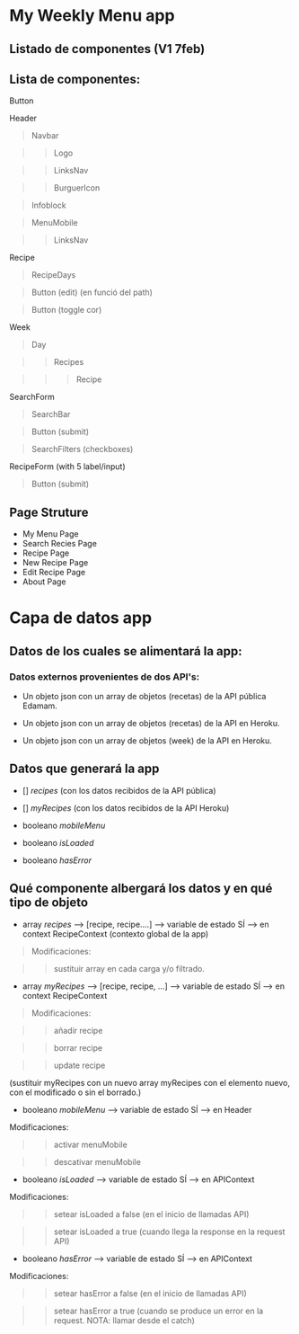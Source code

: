 # My Weekly Menu app

## Listado de componentes (V1 7feb)

## Lista de componentes:

Button

Header

> Navbar

> > Logo

> > LinksNav

> > BurguerIcon

> Infoblock

> MenuMobile

> > LinksNav

Recipe

> RecipeDays

> Button (edit) (en funció del path)

> Button (toggle cor)

Week

> Day

> > Recipes

> > > Recipe

SearchForm

> SearchBar

> Button (submit)

> SearchFilters (checkboxes)

RecipeForm (with 5 label/input)

> Button (submit)

## Page Struture

- My Menu Page
- Search Recies Page
- Recipe Page
- New Recipe Page
- Edit Recipe Page
- About Page

# Capa de datos app

## Datos de los cuales se alimentará la app:

### Datos externos provenientes de dos API's:

- Un objeto json con un array de objetos (recetas) de la API pública Edamam.

- Un objeto json con un array de objetos (recetas) de la API en Heroku.

- Un objeto json con un array de objetos (week) de la API en Heroku.

## Datos que generará la app

- [] _recipes_ (con los datos recibidos de la API pública)

- [] _myRecipes_ (con los datos recibidos de la API Heroku)

- booleano _mobileMenu_
- booleano _isLoaded_
- booleano _hasError_

## Qué componente albergará los datos y en qué tipo de objeto

- array _recipes_ --> [recipe, recipe....] --> variable de estado SÍ --> en context RecipeContext (contexto global de la app)

> Modificaciones:

> > sustituir array en cada carga y/o filtrado.

- array _myRecipes_ --> [recipe, recipe, ...] --> variable de estado SÍ --> en context RecipeContext

> Modificaciones:

> > añadir recipe

> > borrar recipe

> > update recipe

(sustituir myRecipes con un nuevo array myRecipes con el elemento nuevo, con el modificado o sin el borrado.)

- booleano _mobileMenu_ --> variable de estado SÍ --> en Header

Modificaciones:

> > activar menuMobile

> > descativar menuMobile

- booleano _isLoaded_ --> variable de estado SÍ --> en APIContext

Modificaciones:

> > setear isLoaded a false (en el inicio de llamadas API)

> > setear isLoaded a true (cuando llega la response en la request API)

- booleano _hasError_ --> variable de estado SÍ --> en APIContext

Modificaciones:

> > setear hasError a false (en el inicio de llamadas API)

> > setear hasError a true (cuando se produce un error en la request. NOTA: llamar desde el catch)

